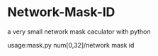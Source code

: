 Network-Mask-ID
===============

a very small network mask caculator with python

usage:mask.py num[0,32]/network mask id
